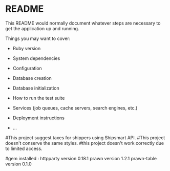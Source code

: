 # README

This README would normally document whatever steps are necessary to get the
application up and running.

Things you may want to cover:

* Ruby version

* System dependencies

* Configuration

* Database creation

* Database initialization

* How to run the test suite

* Services (job queues, cache servers, search engines, etc.)

* Deployment instructions

* ...



#This project suggest taxes for shippers using Shipsmart API. 
#This project doesn't conserve the same styles.
#this project doesn't work correctly due to limited access.



#gem installed :
	httpparty version 0.18.1
	prawn version 1.2.1
	prawn-table version 0.1.0